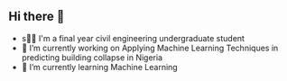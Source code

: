 ## Hi there 👋

- s👨‍🎓 I'm a final year civil engineering undergraduate student
- 🔭 I’m currently working on Applying Machine Learning Techniques in predicting building collapse in Nigeria
- 🌱 I’m currently learning Machine Learning 

<!--
**Kingcharly/Kingcharly** is a ✨ _special_ ✨ repository because its `README.md` (this file) appears on your GitHub profile.

Here are some ideas to get you started:

- 🔭 I’m currently working on Applying Machine Learning Techniques in predicting building collapse in Nigeria
- 🌱 I’m currently learning Machine Learning
- 👯 I’m looking to collaborate on ...
- 🤔 I’m looking for help with ...
- 💬 Ask me about ...
- 📫 How to reach me: ...
- 😄 Pronouns: ...
- ⚡ Fun fact: ...
-->
